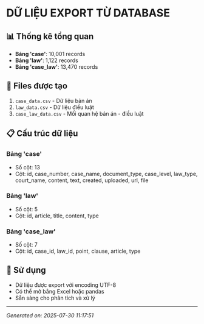 # DỮ LIỆU EXPORT TỪ DATABASE

## 📊 Thống kê tổng quan
- **Bảng 'case'**: 10,001 records
- **Bảng 'law'**: 1,122 records  
- **Bảng 'case_law'**: 13,470 records

## 📁 Files được tạo
1. `case_data.csv` - Dữ liệu bản án
2. `law_data.csv` - Dữ liệu điều luật
3. `case_law_data.csv` - Mối quan hệ bản án - điều luật

## 📋 Cấu trúc dữ liệu

### Bảng 'case'
- Số cột: 13
- Cột: id, case_number, case_name, document_type, case_level, law_type, court_name, content, text, created, uploaded, url, file

### Bảng 'law'  
- Số cột: 5
- Cột: id, article, title, content, type

### Bảng 'case_law'
- Số cột: 7
- Cột: id, case_id, law_id, point, clause, article, type

## 🎯 Sử dụng
- Dữ liệu được export với encoding UTF-8
- Có thể mở bằng Excel hoặc pandas
- Sẵn sàng cho phân tích và xử lý

---
*Generated on: 2025-07-30 11:17:51*

